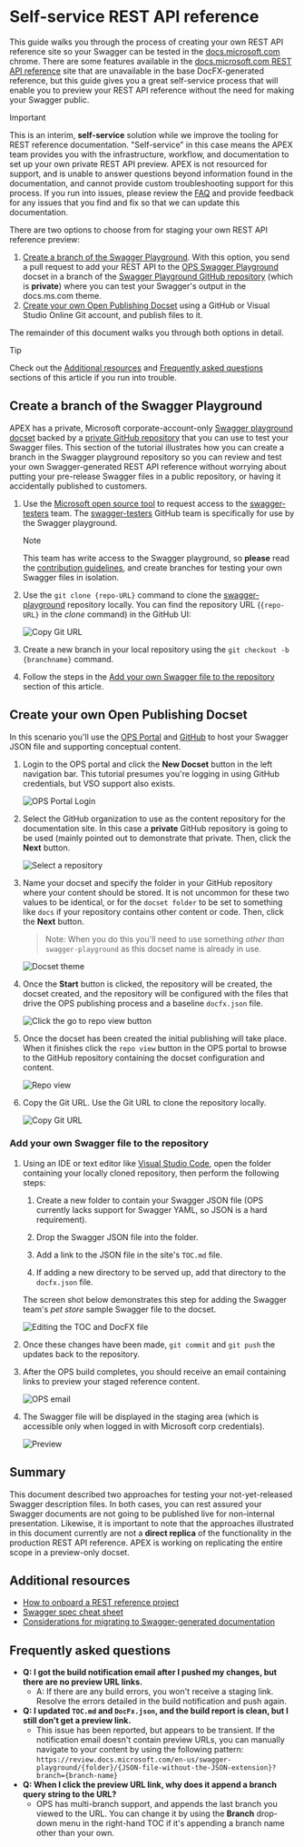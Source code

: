 # Self-service REST API reference

This guide walks you through the process of creating your own REST API reference site so your Swagger can be tested in the [docs.microsoft.com](http://docs.microsoft.com) chrome. There are some features available in the [docs.microsoft.com REST API reference](http://docs.microsoft.com/rest/api) site that are unavailable in the base DocFX-generated reference, but this guide gives you a great self-service process that will enable you to preview your REST API reference without the need for making your Swagger public.

> [!IMPORTANT]
> This is an interim, **self-service** solution while we improve the tooling for REST reference documentation. "Self-service" in this case means the APEX team provides you with the infrastructure, workflow, and documentation to set up your own private REST API preview. APEX is not resourced for support, and is unable to answer questions beyond information found in the documentation, and cannot provide custom troubleshooting support for this process. If you run into issues, please review the [FAQ](#frequently-asked-questions) and provide feedback for any issues that you find and fix so that we can update this documentation.

There are two options to choose from for staging your own REST API reference preview:

1. [Create a branch of the Swagger Playground](#create-a-branch-of-the-swagger-playground). With this option, you send a pull request to add your REST API to the [OPS Swagger Playground](https://review.docs.microsoft.com/swagger-playground/) docset in a branch of the [Swagger Playground GitHub repository](https://github.com/MicrosoftDocs/swagger-playground/) (which is **private**) where you can test your Swagger's output in the docs.ms.com theme.
1. [Create your own Open Publishing Docset](#create-your-own-open-publishing-docset) using a GitHub or Visual Studio Online Git account, and publish files to it.

The remainder of this document walks you through both options in detail.

> [!TIP]
> Check out the [Additional resources](#additional-resources) and [Frequently asked questions](#frequently-asked-questions) sections of this article if you run into trouble.

## Create a branch of the Swagger Playground

APEX has a private, Microsoft corporate-account-only [Swagger playground docset](https://review.docs.microsoft.com/en-us/swagger-playground/) backed by a [private GitHub repository](https://github.com/MicrosoftDocs/swagger-playground) that you can use to test your Swagger files. This section of the tutorial illustrates how you can create a branch in the Swagger playground repository so you can review and test your own Swagger-generated REST API reference without worrying about putting your pre-release Swagger files in a public repository, or having it accidentally published to customers. 

1. Use the [Microsoft open source tool](https://repos.opensource.microsoft.com/MicrosoftDocs/teams/swagger-testers) to request access to the [swagger-testers](https://github.com/orgs/MicrosoftDocs/teams/swagger-testers) team. The [swagger-testers](https://github.com/orgs/MicrosoftDocs/teams/swagger-testers) GitHub team is specifically for use by the Swagger playground. 

    > [!NOTE]
    > This team has write access to the Swagger playground, so **please** read the [contribution guidelines](https://github.com/MicrosoftDocs/swagger-playground/blob/master/CONTRIBUTING.md), and create branches for testing your own Swagger files in isolation. 

1. Use the `git clone {repo-URL}` command to clone the [swagger-playground](https://github.com/MicrosoftDocs/swagger-playground) repository locally. You can find the repository URL (`{repo-URL}` in the *clone* command) in the GitHub UI:

    ![Copy Git URL](../images/self-serve-rest-api/06-copy-git-to-clipboard.png)

1. Create a new branch in your local repository using the `git checkout -b {branchname}` command.

1. Follow the steps in the [Add your own Swagger file to the repository](#add-your-own-swagger-file-to-the-repository) section of this article.

## Create your own Open Publishing Docset

In this scenario you'll use the [OPS Portal](https://ops.microsoft.com/#/login) and [GitHub](http://github.com) to host your Swagger JSON file and supporting conceptual content. 

1. Login to the OPS portal and click the **New Docset** button in the left navigation bar. This tutorial presumes you're logging in using GitHub credentials, but VSO support also exists. 

    ![OPS Portal Login](../images/self-serve-rest-api/01-op-portal.png)

1. Select the GitHub organization to use as the content repository for the documentation site. In this case a **private** GitHub repository is going to be used (mainly pointed out to demonstrate that private. Then, click the **Next** button.

    ![Select a repository](../images/self-serve-rest-api/02-create-or-select-repo.png)

1. Name your docset and specify the folder in your GitHub repository where your content should be stored. It is not uncommon for these two values to be identical, or for the `docset folder` to be set to something like `docs` if your repository contains other content or code. Then, click the **Next** button.

    > Note: When you do this you'll need to use something *other than* `swagger-playground` as this docset name is already in use. 

    ![Docset theme](../images/self-serve-rest-api/03-select-theme.png)

1. Once the **Start** button is clicked, the repository will be created, the docset created, and the repository will be configured with the files that drive the OPS publishing process and a baseline `docfx.json` file. 

    ![Click the go to repo view button](../images/self-serve-rest-api/04-finish.png)

1. Once the docset has been created the initial publishing will take place. When it finishes click the `repo view` button in the OPS portal to browse to the GitHub repository containing the docset configuration and content. 

    ![Repo view](../images/self-serve-rest-api/05-go-to-repo-button.png)

1. Copy the Git URL. Use the Git URL to clone the repository locally.

    ![Copy Git URL](../images/self-serve-rest-api/06-copy-git-to-clipboard.png)

### Add your own Swagger file to the repository

1. Using an IDE or text editor like [Visual Studio Code](http://code.visualstudio.com), open the folder containing your locally cloned repository, then perform the following steps:

    1. Create a new folder to contain your Swagger JSON file (OPS currently lacks support for Swagger YAML, so JSON is a hard requirement).

    1. Drop the Swagger JSON file into the folder. 

    1. Add a link to the JSON file in the site's `TOC.md` file. 

    1. If adding a new directory to be served up, add that directory to the `docfx.json` file. 

    The screen shot below demonstrates this step for adding the Swagger team's *pet store* sample Swagger file to the docset. 

    ![Editing the TOC and DocFX file](../images/self-serve-rest-api/07-docfx-json-and-toc-edits.png)

1. Once these changes have been made, `git commit` and `git push` the updates back to the repository. 

1. After the OPS build completes, you should receive an email containing links to preview your staged reference content. 

    ![OPS email](../images/self-serve-rest-api/08-click-view.png)

1. The Swagger file will be displayed in the staging area (which is accessible only when logged in with Microsoft corp credentials). 

    ![Preview](../images/self-serve-rest-api/09-swagger-published.png)

## Summary

This document described two approaches for testing your not-yet-released Swagger description files. In both cases, you can rest assured your Swagger documents are not going to be published live for non-internal presentation. Likewise, it is important to note that the approaches illustrated in this document currently are not a **direct replica** of the functionality in the production REST API reference. APEX is working on replicating the entire scope in a preview-only docset.

## Additional resources

* [How to onboard a REST reference project](howto-onboard-rest-reference-project.md)
* [Swagger spec cheat sheet](cheatsheet-swagger-specs.md)
* [Considerations for migrating to Swagger-generated documentation](swagger-migration-considerations-for-content.md)

## Frequently asked questions

* **Q: I got the build notification email after I pushed my changes, but there are no preview URL links.**
  * A: If there are any build errors, you won't receive a staging link. Resolve the errors detailed in the build notification and push again.
* **Q: I updated `TOC.md` and `DocFx.json`, and the build report is clean, but I still don’t get a preview link.**
  * This issue has been reported, but appears to be transient. If the notification email doesn't contain preview URLs, you can manually navigate to your content by using the following pattern: `https://review.docs.microsoft.com/en-us/swagger-playground/{folder}/{JSON-file-without-the-JSON-extension}?branch={branch-name}`
* **Q: When I click the preview URL link, why does it append a branch query string to the URL?**
  * OPS has multi-branch support, and appends the last branch you viewed to the URL. You can change it by using the **Branch** drop-down menu in the right-hand TOC if it's appending a branch name other than your own.